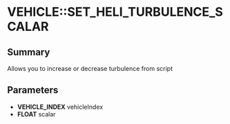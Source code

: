 # VEHICLE::SET_HELI_TURBULENCE_SCALAR

## Summary
Allows you to increase or decrease turbulence from script

## Parameters
* **VEHICLE_INDEX** vehicleIndex
* **FLOAT** scalar